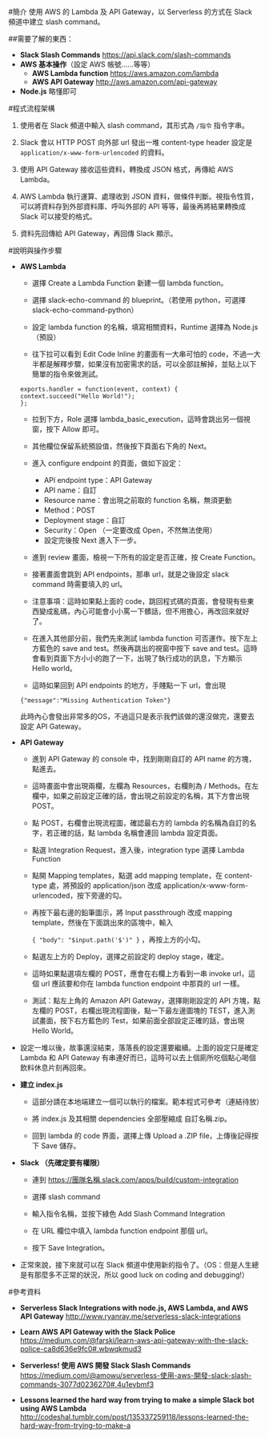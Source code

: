 #簡介
使用 AWS 的 Lambda 及 API Gateway，以 Serverless 的方式在 Slack 頻道中建立 slash command。

##需要了解的東西：
* **Slack Slash Commands**   https://api.slack.com/slash-commands
* **AWS 基本操作**（設定 AWS 帳號......等等）
  - **AWS Lambda function** https://aws.amazon.com/lambda
  - **AWS API Gateway** http://aws.amazon.com/api-gateway
* **Node.js** 略懂即可

#程式流程架構
1. 使用者在 Slack 頻道中輸入 slash command，其形式為 `/指令` 指令字串。

2. Slack 會以 HTTP POST 向外部 url 發出一堆 content-type header 設定是 `application/x-www-form-urlencoded` 的資料。

3. 使用 API Gateway 接收這些資料，轉換成 JSON 格式，再傳給 AWS Lambda。   

4. AWS Lambda 執行運算、處理收到 JSON 資料，做條件判斷。視指令性質，可以將資料存到外部資料庫、呼叫外部的 API 等等，最後再將結果轉換成 Slack 可以接受的格式。

5. 資料先回傳給 API Gateway，再回傳 Slack 顯示。

#說明與操作步驟
* **AWS Lambda**
  - 選擇 Create a Lambda Function 新建一個 lambda function。
  
  - 選擇 slack-echo-command 的 blueprint。（若使用 python，可選擇 slack-echo-command-python）
  
  - 設定 lambda function 的名稱，填寫相關資料，Runtime 選擇為 Node.js（預設）
  
  - 往下拉可以看到 Edit Code Inline 的畫面有一大串可怕的 code，不過一大半都是解釋步驟，如果沒有加密需求的話，可以全部註解掉，並貼上以下簡單的指令來做測試。
  
  ```
  exports.handler = function(event, context) {
  context.succeed("Hello World!");
  };
  ```
  
  - 拉到下方，Role 選擇 lambda_basic_execution，這時會跳出另一個視窗，按下 Allow 即可。
   
  - 其他欄位保留系統預設值，然後按下頁面右下角的 Next。

  - 進入 configure endpoint 的頁面，做如下設定：
    - API endpoint type：API Gateway
    - API name：自訂
    - Resource name：會出現之前取的 function 名稱，無須更動
    - Method：POST
    - Deployment stage：自訂
    - Security：Open  （一定要改成 Open，不然無法使用）
    - 設定完後按 Next 進入下一步。
    
  - 進到 review 畫面，檢視一下所有的設定是否正確，按 Create Function。
  
  - 接著畫面會跳到 API endpoints，那串 url，就是之後設定 slack command 時需要填入的 url。 
  
  - 注意事項：這時如果點上面的 code，跳回程式碼的頁面，會發現有些東西變成亂碼，內心可能會小小罵一下髒話，但不用擔心，再改回來就好了。

  - 在進入其他部分前，我們先來測試 lambda function 可否運作。按下左上方藍色的 save and test。然後再跳出的視窗中按下 save and test。這時會看到頁面下方小小的跑了一下，出現了執行成功的訊息，下方顯示 Hello world。

  - 這時如果回到 API endpoints 的地方，手賤點一下 url，會出現
  ```
  {"message":"Missing Authentication Token"}
  ```
  此時內心會發出非常多的OS，不過這只是表示我們該做的還沒做完，還要去設定 API Gateway。
  
* **API Gateway**
  - 進到 API Gateway 的 console 中，找到剛剛自訂的 API name 的方塊，點進去。

  - 這時畫面中會出現兩欄，左欄為 Resources，右欄則為 / Methods。在左欄中，如果之前設定正確的話，會出現之前設定的名稱，其下方會出現 POST。

  - 點 POST，右欄會出現流程圖，確認最右方的 lambda 的名稱為自訂的名字，若正確的話，點 lambda 名稱會連回 lambda 設定頁面。

  - 點選 Integration Request，進入後，integration type 選擇 Lambda Function

  - 點開 Mapping templates，點選 add mapping template，在 content-type 處，將預設的 application/json 改成 application/x-www-form-urlencoded，按下旁邊的勾。

  - 再按下最右邊的鉛筆圖示，將 Input passthrough 改成 mapping template，然後在下面跳出來的區塊中，輸入
  
    `{ "body": "$input.path('$')" }` ，再按上方的小勾。

  - 點選左上方的 Deploy，選擇之前設定的 deploy stage，確定。

  - 這時如果點選項左欄的 POST，應會在右欄上方看到一串 invoke url，這個 url 應該要和你在 lambda function endpoint 中那頁的 url 一樣。

  - 測試：點左上角的 Amazon API Gateway，選擇剛剛設定的 API 方塊，點左欄的 POST，右欄出現流程圖後，點一下最左邊圖塊的 TEST，進入測試畫面，按下右方藍色的 Test，如果前面全部設定正確的話，會出現 Hello World。
  
* 設定一堆以後，故事還沒結束，落落長的設定還要繼續。上面的設定只是確定 Lambda 和 API Gateway 有串連好而已，這時可以去上個廁所吃個點心喝個飲料休息片刻再回來。

* **建立 index.js**
  - 這部分請在本地端建立一個可以執行的檔案。範本程式可參考（連結待放）

  - 將 index.js 及其相關 dependencies 全部壓縮成 自訂名稱.zip。

  - 回到 lambda 的 code 界面，選擇上傳 Upload a .ZIP file，上傳後記得按下 Save 儲存。
  
* **Slack （先確定要有權限）**
  - 連到 https://團隊名稱.slack.com/apps/build/custom-integration
  
  - 選擇 slash command
  
  - 輸入指令名稱，並按下綠色 Add Slash Command Integration
 
  - 在 URL 欄位中填入 lambda function endpoint 那個 url。
  
  - 按下 Save Integration。
  
* 正常來說，接下來就可以在 Slack 頻道中使用新的指令了。（OS：但是人生總是有那麼多不正常的狀況，所以 good luck on coding and debugging!）  
  
#參考資料
* **Serverless Slack Integrations with node.js, AWS Lambda, and AWS API Gateway**
  http://www.ryanray.me/serverless-slack-integrations

* **Learn AWS API Gateway with the Slack Police**
  https://medium.com/@farski/learn-aws-api-gateway-with-the-slack-police-ca8d636e9fc0#.wbwqkmud3

* **Serverless! 使用 AWS 開發 Slack Slash Commands**
  https://medium.com/@amowu/serverless-使用-aws-開發-slack-slash-commands-3077d0236270#.4u1eybmf3

* **Lessons learned the hard way from trying to make a simple Slack bot using AWS Lambda**
  http://codeshal.tumblr.com/post/135337259118/lessons-learned-the-hard-way-from-trying-to-make-a
